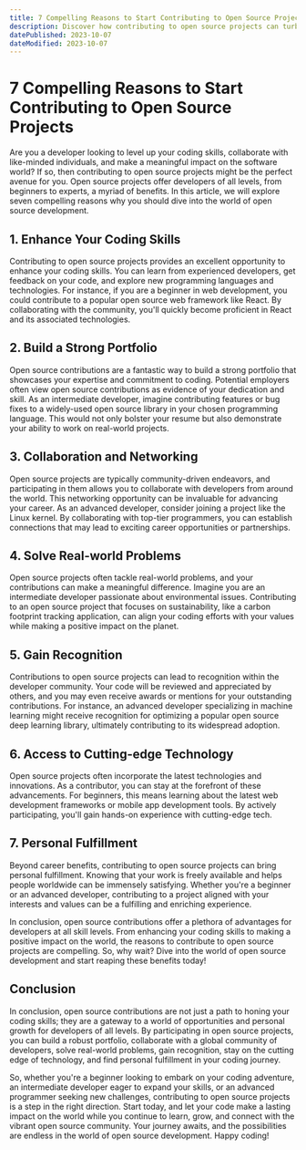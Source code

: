 ```yaml
---
title: 7 Compelling Reasons to Start Contributing to Open Source Projects
description: Discover how contributing to open source projects can turbocharge your coding skills, connect you with a vibrant community, and empower you to shape the future of software. Explore the seven compelling reasons in this article to ignite your passion for open source development.
datePublished: 2023-10-07
dateModified: 2023-10-07
---
```


# 7 Compelling Reasons to Start Contributing to Open Source Projects

Are you a developer looking to level up your coding skills, collaborate with
like-minded individuals, and make a meaningful impact on the software world? If
so, then contributing to open source projects might be the perfect avenue for
you. Open source projects offer developers of all levels, from beginners to
experts, a myriad of benefits. In this article, we will explore seven compelling
reasons why you should dive into the world of open source development.

## 1. Enhance Your Coding Skills

Contributing to open source projects provides an excellent opportunity to
enhance your coding skills. You can learn from experienced developers, get
feedback on your code, and explore new programming languages and technologies.
For instance, if you are a beginner in web development, you could contribute to
a popular open source web framework like React. By collaborating with the
community, you'll quickly become proficient in React and its associated
technologies.

## 2. Build a Strong Portfolio

Open source contributions are a fantastic way to build a strong portfolio that
showcases your expertise and commitment to coding. Potential employers often
view open source contributions as evidence of your dedication and skill. As an
intermediate developer, imagine contributing features or bug fixes to a
widely-used open source library in your chosen programming language. This would
not only bolster your resume but also demonstrate your ability to work on
real-world projects.

## 3. Collaboration and Networking

Open source projects are typically community-driven endeavors, and participating
in them allows you to collaborate with developers from around the world. This
networking opportunity can be invaluable for advancing your career. As an
advanced developer, consider joining a project like the Linux kernel. By
collaborating with top-tier programmers, you can establish connections that may
lead to exciting career opportunities or partnerships.

## 4. Solve Real-world Problems

Open source projects often tackle real-world problems, and your contributions
can make a meaningful difference. Imagine you are an intermediate developer
passionate about environmental issues. Contributing to an open source project
that focuses on sustainability, like a carbon footprint tracking application,
can align your coding efforts with your values while making a positive impact on
the planet.

## 5. Gain Recognition

Contributions to open source projects can lead to recognition within the
developer community. Your code will be reviewed and appreciated by others, and
you may even receive awards or mentions for your outstanding contributions. For
instance, an advanced developer specializing in machine learning might receive
recognition for optimizing a popular open source deep learning library,
ultimately contributing to its widespread adoption.

## 6. Access to Cutting-edge Technology

Open source projects often incorporate the latest technologies and innovations.
As a contributor, you can stay at the forefront of these advancements. For
beginners, this means learning about the latest web development frameworks or
mobile app development tools. By actively participating, you'll gain hands-on
experience with cutting-edge tech.

## 7. Personal Fulfillment

Beyond career benefits, contributing to open source projects can bring personal
fulfillment. Knowing that your work is freely available and helps people
worldwide can be immensely satisfying. Whether you're a beginner or an advanced
developer, contributing to a project aligned with your interests and values can
be a fulfilling and enriching experience.

In conclusion, open source contributions offer a plethora of advantages for
developers at all skill levels. From enhancing your coding skills to making a
positive impact on the world, the reasons to contribute to open source projects
are compelling. So, why wait? Dive into the world of open source development and
start reaping these benefits today!

## Conclusion

In conclusion, open source contributions are not just a path to honing your
coding skills; they are a gateway to a world of opportunities and personal
growth for developers of all levels. By participating in open source projects,
you can build a robust portfolio, collaborate with a global community of
developers, solve real-world problems, gain recognition, stay on the cutting
edge of technology, and find personal fulfillment in your coding journey.

So, whether you're a beginner looking to embark on your coding adventure, an
intermediate developer eager to expand your skills, or an advanced programmer
seeking new challenges, contributing to open source projects is a step in the
right direction. Start today, and let your code make a lasting impact on the
world while you continue to learn, grow, and connect with the vibrant open
source community. Your journey awaits, and the possibilities are endless in the
world of open source development. Happy coding!
